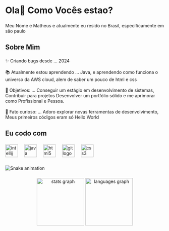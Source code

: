 <h1 align="left">Ola👋 Como Vocês estao?</h1>

###

<p align="left">Meu Nome e Matheus e atualmente eu resido no Brasil, especificamente em são paulo</p>

###

<h2 align="left">Sobre Mim</h2>

###

<p align="left">✨ Criando bugs desde ... 2024 <br><br>📚 Atualmente estou aprendendo ... Java, e aprendendo como funciona o universo da AWS cloud, alem de saber um pouco de html e css<br><br>🎯 Objetivos: ... Conseguir um estágio em desenvolvimento de sistemas, Contribuir para projetos  Desenvolver um portfólio sólido e me aprimorar como Profissional e Pessoa.<br><br>🎲 Fato curioso: ... Adoro explorar novas ferramentas de desenvolvimento, Meus primeiros códigos eram só Hello World</p>

###

<h2 align="left">Eu codo com</h2>

###

<div align="left">
  <img src="https://cdn.jsdelivr.net/gh/devicons/devicon/icons/intellij/intellij-original.svg" height="40" alt="intellij logo"  />
  <img width="12" />
  <img src="https://cdn.jsdelivr.net/gh/devicons/devicon/icons/java/java-original.svg" height="40" alt="java logo"  />
  <img width="12" />
  <img src="https://cdn.jsdelivr.net/gh/devicons/devicon/icons/html5/html5-original.svg" height="40" alt="html5 logo"  />
  <img width="12" />
  <img src="https://cdn.jsdelivr.net/gh/devicons/devicon/icons/git/git-original.svg" height="40" alt="git logo"  />
  <img width="12" />
  <img src="https://cdn.jsdelivr.net/gh/devicons/devicon/icons/css3/css3-original.svg" height="40" alt="css3 logo"  />
</div>

###

<img src="https://raw.githubusercontent.com/MatheusBessado/MatheusBessado/output/snake.svg" alt="Snake animation" />

###

<div align="center">
  <img src="https://github-readme-stats.vercel.app/api?username=MatheusBessado&hide_title=false&hide_rank=false&show_icons=true&include_all_commits=true&count_private=true&disable_animations=false&theme=gruvbox_light&locale=en&hide_border=false&order=1" height="150" alt="stats graph"  />
  <img src="https://github-readme-stats.vercel.app/api/top-langs?username=MatheusBessado&locale=en&hide_title=false&layout=compact&card_width=320&langs_count=5&theme=gruvbox_light&hide_border=false&order=2" height="150" alt="languages graph"  />
</div>

###
